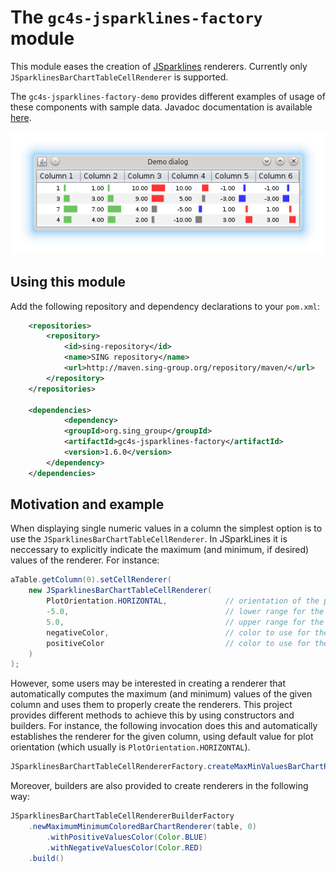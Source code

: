 The `gc4s-jsparklines-factory` module
=====================================

This module eases the creation of [JSparklines](https://github.com/compomics/jsparklines) renderers. Currently only `JSparklinesBarChartTableCellRenderer` is supported.

The `gc4s-jsparklines-factory-demo` provides different examples of usage of these components with sample data. Javadoc documentation is available [here](http://sing-group.org/gc4s/javadoc/).

![JSparkLines](screenshots/JSparkLines.png)

Using this module
-----------------
Add the following repository and dependency declarations to your `pom.xml`:
```xml
	<repositories>
		<repository>
			<id>sing-repository</id>
			<name>SING repository</name>
			<url>http://maven.sing-group.org/repository/maven/</url>
		</repository>
	</repositories>
	
	<dependencies>
	    	<dependency>
			<groupId>org.sing_group</groupId>
			<artifactId>gc4s-jsparklines-factory</artifactId>
			<version>1.6.0</version>
		</dependency>
	</dependencies>
```

Motivation and example
----------------
When displaying single numeric values in a column the simplest option is to use the `JSparklinesBarChartTableCellRenderer`. In JSparkLines it is neccessary to explicitly indicate the maximum (and minimum, if desired) values of the renderer. For instance:

```java
aTable.getColumn(0).setCellRenderer(
    new JSparklinesBarChartTableCellRenderer(
        PlotOrientation.HORIZONTAL,             // orientation of the plot
        -5.0,                                   // lower range for the plot
        5.0,                                    // upper range for the plot
        negativeColor,                          // color to use for the negative values
        positiveColor                           // color to use for the positive values
    )
);
```

However, some users may be interested in creating a renderer that automatically computes the maximum (and minimum) values of the given column and uses them to properly create the renderers. This project provides different methods to achieve this by using constructors and builders. For instance, the following invocation does this and automatically establishes the renderer for the given column, using default value for plot orientation (which usually is `PlotOrientation.HORIZONTAL`).
```java
JSparklinesBarChartTableCellRendererFactory.createMaxMinValuesBarChartRenderer(table, 0)
```

Moreover, builders are also provided to create renderers in the following way:
```java
JSparklinesBarChartTableCellRendererBuilderFactory
    .newMaximumMinimumColoredBarChartRenderer(table, 0)
	    .withPositiveValuesColor(Color.BLUE)
	    .withNegativeValuesColor(Color.RED)
    .build()
```

